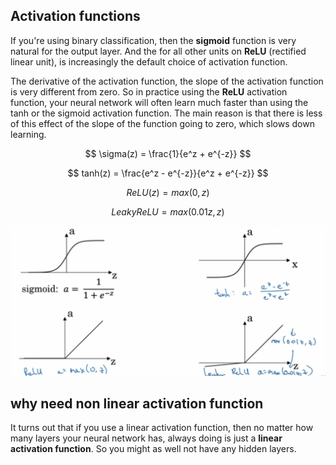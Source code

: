 ## Activation functions

If you're using binary classification, then the **sigmoid** function is very natural for the output layer. And the for all other units on **ReLU** (rectified linear unit), is increasingly the default choice of activation function.

The derivative of the activation function, the slope of the activation function is very different from zero. So in practice using the **ReLU** activation function, your neural network will often learn much faster than using the tanh or the sigmoid activation function. The main reason is that there is less of this effect of the slope of the function going to zero, which slows down learning.

$$
\sigma(z) = \frac{1}{e^z + e^{-z}}
$$

$$
tanh(z) = \frac{e^z - e^{-z}}{e^z + e^{-z}}
$$


$$
ReLU(z) = max(0, z)
$$

$$
Leaky ReLU = max(0.01z, z)
$$

![](/assets/Snip20180131_35.png)


## why need non linear activation function

It turns out that if you use a linear activation function, then no matter how many layers your neural network has, always doing is just a **linear activation function**. So you might as well not have any hidden layers. 

